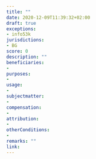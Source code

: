 ```yaml
---
title: ""
date: 2020-12-09T11:39:32+02:00 
draft: true
exceptions:
- info53k
jurisdictions:
- BG
score: 0
description: "" 
beneficiaries:
- 
purposes: 
- 
usage:
- 
subjectmatter:
- 
compensation:
-
attribution: 
-
otherConditions: 
- 
remarks: ""
link: 
---
```

